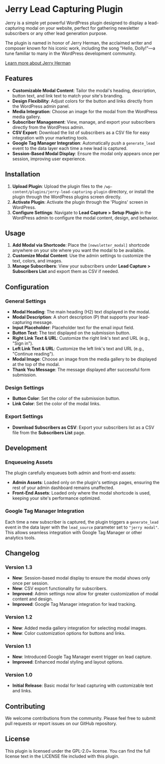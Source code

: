 # Jerry Lead Capturing Plugin

Jerry is a simple yet powerful WordPress plugin designed to display a lead-capturing modal on your website, perfect for gathering newsletter subscribers or any other lead generation purpose.

The plugin is named in honor of Jerry Herman, the acclaimed writer and composer known for his iconic work, including the song "Hello, Dolly!"—a tune familiar to many in the WordPress development community.

[Learn more about Jerry Herman](https://en.wikipedia.org/wiki/Jerry_Herman)

## Features

- **Customizable Modal Content**: Tailor the modal's heading, description, button text, and link text to match your site's branding.
- **Design Flexibility**: Adjust colors for the button and links directly from the WordPress admin panel.
- **Media Integration**: Choose an image for the modal from the WordPress media gallery.
- **Subscriber Management**: View, manage, and export your subscribers directly from the WordPress admin.
- **CSV Export**: Download the list of subscribers as a CSV file for easy integration with your marketing tools.
- **Google Tag Manager Integration**: Automatically push a `generate_lead` event to the data layer each time a new lead is captured.
- **Session-Based Modal Display**: Ensure the modal only appears once per session, improving user experience.

## Installation

1. **Upload Plugin**: Upload the plugin files to the `/wp-content/plugins/jerry-lead-capturing-plugin` directory, or install the plugin through the WordPress plugins screen directly.
2. **Activate Plugin**: Activate the plugin through the 'Plugins' screen in WordPress.
3. **Configure Settings**: Navigate to **Lead Capture > Setup Plugin** in the WordPress admin to configure the modal content, design, and behavior.


## Usage

1. **Add Modal via Shortcode**: Place the `[newsletter_modal]` shortcode anywhere on your site where you want the modal to be available.
2. **Customize Modal Content**: Use the admin settings to customize the text, colors, and images.
3. **Manage Subscribers**: View your subscribers under **Lead Capture > Subscribers List** and export them as CSV if needed.


## Configuration

### General Settings

- **Modal Heading**: The main heading (H2) text displayed in the modal.
- **Modal Description**: A short description (P) that supports your lead-capturing message.
- **Input Placeholder**: Placeholder text for the email input field.
- **Button Text**: The text displayed on the submission button.
- **Right Link Text & URL**: Customize the right link's text and URL (e.g., "Sign in").
- **Left Link Text & URL**: Customize the left link's text and URL (e.g., "Continue reading").
- **Modal Image**: Choose an image from the media gallery to be displayed at the top of the modal.
- **Thank You Message**: The message displayed after successful form submission.

### Design Settings

- **Button Color**: Set the color of the submission button.
- **Link Color**: Set the color of the modal links.

### Export Settings

- **Download Subscribers as CSV**: Export your subscribers list as a CSV file from the **Subscribers List** page.

## Development

### Enqueueing Assets

The plugin carefully enqueues both admin and front-end assets:

- **Admin Assets**: Loaded only on the plugin's settings pages, ensuring the rest of your admin dashboard remains unaffected.
- **Front-End Assets**: Loaded only where the modal shortcode is used, keeping your site's performance optimized.

### Google Tag Manager Integration

Each time a new subscriber is captured, the plugin triggers a `generate_lead` event in the data layer with the `lead_source` parameter set to `"jerry modal"`. This allows seamless integration with Google Tag Manager or other analytics tools.

## Changelog

### Version 1.3

- **New**: Session-based modal display to ensure the modal shows only once per session.
- **New**: CSV export functionality for subscribers.
- **Improved**: Admin settings now allow for greater customization of modal content and design.
- **Improved**: Google Tag Manager integration for lead tracking.

### Version 1.2

- **New**: Added media gallery integration for selecting modal images.
- **New**: Color customization options for buttons and links.

### Version 1.1

- **New**: Introduced Google Tag Manager event trigger on lead capture.
- **Improved**: Enhanced modal styling and layout options.

### Version 1.0

- **Initial Release**: Basic modal for lead capturing with customizable text and links.

## Contributing

We welcome contributions from the community. Please feel free to submit pull requests or report issues on our GitHub repository.

## License

This plugin is licensed under the GPL-2.0+ license. You can find the full license text in the LICENSE file included with this plugin.

